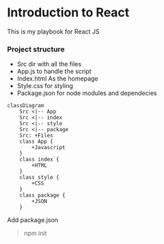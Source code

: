# Introduction to React
This is my playbook for React JS

### Project structure

- Src dir with all the files
- App.js to handle the script
- Index.html As the homepage
- Style.css for styling
- Package.json for node modules and dependecies

```mermaid
classDiagram
    Src <|-- App
    Src <|-- index
    Src <|-- style
    Src <|-- package
    Src: +Files
    class App {
        +Javascript
    }
    class index {
        +HTML
    }
    class style {
        +CSS
    }
    class package {
        +JSON
    }
```

Add package.json
>npm init
